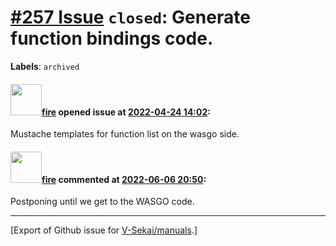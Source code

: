 # [\#257 Issue](https://github.com/V-Sekai/manuals/issues/257) `closed`: Generate function bindings code.
**Labels**: `archived`


#### <img src="https://avatars.githubusercontent.com/u/32321?u=c2e06a3d2b49a467aa907e54aa259516440267cc&v=4" width="50">[fire](https://github.com/fire) opened issue at [2022-04-24 14:02](https://github.com/V-Sekai/manuals/issues/257):

Mustache templates for function list on the wasgo side.

#### <img src="https://avatars.githubusercontent.com/u/32321?u=c2e06a3d2b49a467aa907e54aa259516440267cc&v=4" width="50">[fire](https://github.com/fire) commented at [2022-06-06 20:50](https://github.com/V-Sekai/manuals/issues/257#issuecomment-1147912414):

Postponing until we get to the WASGO code.


-------------------------------------------------------------------------------



[Export of Github issue for [V-Sekai/manuals](https://github.com/V-Sekai/manuals).]
